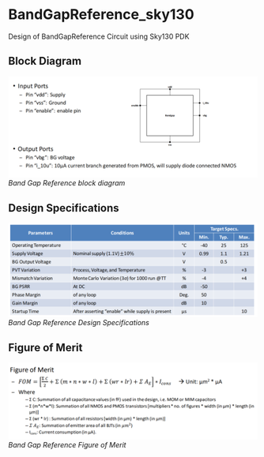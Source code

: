 # BandGapReference_sky130
Design of BandGapReference Circuit using Sky130 PDK

## Block Diagram
![Band Gap Reference Block Diagram](Docs/images/BGR_BD.png)*Band Gap Reference block diagram*

## Design Specifications
![Band Gap Reference Design Specifications](Docs/images/BGR_DS.png)*Band Gap Reference Design Specifications*

## Figure of Merit
![Band Gap Reference Figure of Merit](Docs/images/BGR_FOM.png)
*Band Gap Reference Figure of Merit*
